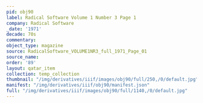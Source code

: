 ```yaml
---
pid: obj90
label: Radical Software Volume 1 Number 3 Page 1
company: Radical Software
_date: '1971'
decade: 70s
commentary: 
object_type: magazine
source: RadicalSoftware_VOLUME1NR3_full_1971_Page_01
source_name: 
order: '89'
layout: qatar_item
collection: temp_collection
thumbnail: "/img/derivatives/iiif/images/obj90/full/250,/0/default.jpg"
manifest: "/img/derivatives/iiif/obj90/manifest.json"
full: "/img/derivatives/iiif/images/obj90/full/1140,/0/default.jpg"
---
```

